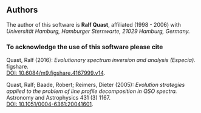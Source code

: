 ## Authors

The author of this software is **Ralf Quast**, affiliated (1998 - 2006) with
*Universität Hamburg, Hamburger Sternwarte, 21029 Hamburg, Germany.*

### To acknowledge the use of this software please cite

Quast, Ralf (2016): *Evolutionary spectrum inversion and analysis (Especia).* figshare.  
[DOI: 10.6084/m9.figshare.4167999.v14](https://dx.doi.org/10.6084/m9.figshare.4167999.v14).

Quast, Ralf; Baade, Robert; Reimers, Dieter (2005): *Evolution strategies applied to the problem of line profile decomposition in QSO spectra.*
Astronomy and Astrophysics 431 (3) 1167.  
[DOI: 10.1051/0004-6361:20041601](http://dx.doi.org/10.1051/0004-6361:20041601).
